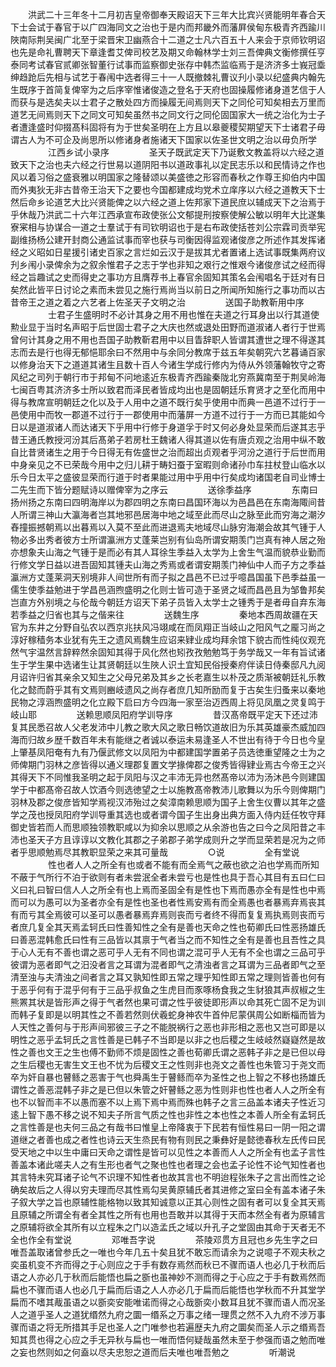 <!-- { "loadSidebar": true } -->
　　洪武二十三年冬十二月初吉皇帝御奉天殿诏天下三年大比宾兴贤能明年春合天下士会试于春官于以广四海同文之治也于是内而邦畿外而藩屛侯甸东极青齐西踰川陜南际荆吴闽广北至于梁晋宋卫幽燕合十二道之士凡六百五十人来会于京师钦明诏也先是命礼曹聘天下章逢耆艾俾司校艺及期又命翰林学士刘三吾俾典文衡修撰任亨泰同考试春官贰卿张智董行试事而监察御史张存中韩杰监临焉于是济济多士峩冠埀绅趋跄后先相与试艺于春闱中选者得三十一人既撤棘礼曹议刋小录以纪盛典内翰先生既序于首简复俾宰为之后序宰惟诸俊造之登名于天府也固操履修诸身道艺信于人而获与是选矣夫以士君子之散处四方而操履无间焉则天下之同伦可知矣相去万里而道艺无间焉则天下之同文可知矣虽然书之同文行之同伦固国家大一统之治化为士子者遭逢盛时仰掇髙科固将有为于世矣圣明在上方且以皋夔稷契期望天下士诸君子毋谓古人为不可企及尚思所以修诸身者施诸天下国家以佐圣世文明之治以毋负所学
　　
　　江西乡试小录序
　　
　　圣天子既武定天下乃诞敷文教盖将以六经之道致天下之治也夫六经之行世易以道阴阳书以道政事礼以定民志乐以和民情诗之作也风以着习俗之盛衰雅以明国家之隆替颂以美盛徳之形容而春秋之作尊王抑伯内中国而外夷狄无非古昔帝王治天下之要也今国都建成均党术立庠序以六经之道教天下士然后命乡论道艺大比兴贤能俾之以六经之道上佐邦家下道民庶以辅成天下之治焉于乎休哉乃洪武二十六年江西承宣布政使张公文郁提刑按察使解公敏以明年大比遂集寮宷相与协谋合一道之士羣试于有司钦明诏也于是右布政使括苍刘公宗霖司贡举宪副维扬杨公建开封商公通监试事而宰也获与司衡因得监观诸俊彦之所述作其发挥诸经之义昭如日星援引诸史百家之言烂如云汉于是拔其尤者置诸上选试事既集两府议刋乡闱小录俾余为之叙余惟君子之志于学也非知之艰行之惟艰今诸俊彦试之经而得经之旨趣试之史而得史之事功方且膺荐书上春官余固知其策名会闱唱名于廷对有日矣然此皆平日讨论之素而未尝见之施行焉尚当以前日之所闻所知施行之事功而以古昔帝王之道之着之六艺者上佐圣天子文明之治
　　
　　送国子助教靳用中序
　　
　　士君子生盛明时不必计其身之用不用也惟在夫道之行耳身出以行其道使勲业显于当时名声昭于后世固士君子之大庆也然或退处田野而道淑诸人者行于世焉曾何计其身之用不用也吾国子助教靳君用中以目眚辞职人皆谓其遭世之理不得遂其志而去是行也得无郁悒耶余曰不然用中与余同分教席于兹五年矣朝究六艺暮诵百家以修身治天下之道道其诸生且数十百人今诸生学成行修内为侍从外领藩翰牧守之寄风纪之司列于朝行市于邦甸不问地逺近东极青齐西踰秦陇北穷燕冀南至于荆吴岭海七闽百粤其济济多士所以致君而泽民者皆成均出也是固朝廷乐育贤才之至化而用中得与教席宣明朝廷之化以及于人用中之道不既行矣乎使用中而典一邑道不过行于一邑使用中而牧一郡道不过行于一郡使用中而藩屏一方道不过行于一方而已其能如今日以是道淑诸人而达诸天下乎用中行修于身道孚于时又何必身处显荣而后遂其志乎昔王通氏教授河汾其后髙弟子若房杜王魏诸人得其道以佐有唐贞观之治用中纵不敢自比昔贤诸生之用于今日得无有佐盛世之治而超出贞观者乎河汾之道行于后世而用中身亲见之不已荣哉今用中之归儿耕于畴妇蚕于室暇则命诸孙巾车拄杖登山临水以乐今日太平之盛彼显荣而行道于时者果能过用中乎用中行矣成均诸国老自司业博士二先生而下皆分题赋诗以赠俾宰为之序云
　　
　　送徐季益序
　　
　　东南曰扬州扬之东南曰四明海岸以为郡四明之东南曰昌国环海以为邑昌邑在东南海陬间昔人所谓三神山大瀛海者岂其地邪邑居海中地之域至此而尽山之脉至此而穷海之潮汐舂撞振撼朝焉以出暮焉以入莫不至此而进退焉夫地域尽山脉穷海潮会故其气锺于人物必多出秀者彼方士所谓瀛洲方丈蓬莱岂别有仙岛所谓安期羡门岂真有神人居之殆亦想象夫山海之气锺于是而必有其人耳徐生季益入太学为上舍生气温而貌恭业勤而行修文学日益以进吾固知其锺夫山海之秀焉或者谓安期羡门神仙中人而子方之季益瀛洲方丈蓬莱洞天别境非人间世所有而子拟之昌邑不已过乎噫昌国虽下邑季益虽一儒生使季益勉进于学昌邑涵煦盛明之化则士皆可造于圣贤之域而昌邑且为邹鲁邦矣岂直方外别境之与伦哉今朝廷方诏天下弟子员皆入太学士之锺秀于是者毋自弃东海若季益之归省也其与之偕来往
　　
　　送魏生序
　　
　　秦地本西周故疆在天官为东井之分野自弘农以西京兆扶风冯翊咸在而凤翔正当岐山之阳风气之龎习尚之淳好稼穑务本业犹有先王之遗风焉魏生应诏来肄业成均拜余馆下貌古而性纯仪观充然气宇温然言辞粹然余固知其得于风化然也矧孜孜勉勉笃于务学哉又一年有旨试诸生于学生果中选诸生让其贤朝廷以生陜人识土宜知民俗授秦府伴读日侍秦邸凡九阅月诏许归省其亲余又知生之父母兄弟及其乡之长老嘉生以朴茂之质渐被朝廷礼乐教化之懿而蔚乎其有文焉则豳岐遗风之尚存者庶几知所励而复于古矣生归蚤来以秦地民物之淳涵煦盛明之化立殿下启曰方今四海一家至治迈西周上将见凤凰之灵复鸣于岐山耶
　　
　　送赖思顺凤阳府学训导序
　　
　　昔汉髙帝既平定天下还过沛复其民悉召故人父老发沛中儿教之歌大风之歌日畅饮道故旧为乐其英雄豪杰威加四海而归故乡歴千数百年未有能继之者诚以泰运未易逢圣人不世出有待于今日也今皇上肇基凤阳奄有九有乃偃武修文以凤阳为中都建国学置弟子员选徳重望隆之士为之师俾期门羽林之彦皆得以通义理郡复置文学掾俾郡之俊秀皆得肄业焉古今帝王之兴其得天下不同惟我圣明之起于凤阳与汉之丰沛无异也然髙帝以沛为汤沐邑今则建国学于中都髙帝召故人饮酒今则选徳望之士以施教髙帝教沛儿歌舞以为乐今则俾期门羽林及郡之俊彦皆知学焉视汉沛殆过之矣漳南赖思顺为国子上舍生仪曹以其年之盛学之茂也授凤阳府学训导重其选也或者谓今国子生出身出典方面入侍内廷任牧守拜御史皆若而人而思顺独领教职咸以为抑余以思顺之从余游也告之曰今之凤阳昔之丰沛也圣天子方且谆谆以文教化其郡之子弟郡子弟学成则升之学而显荣若是况为之师者乎思顺勉焉尽其教职显荣之来其可量哉
　　
　　○说
　　
　　全有堂说
　　
　　性也者人人之所全有也或者不能有而全焉气之蔽也欲之泊也学焉而所知不蔽于气所行不泊于欲则有者未尝泯全者未尝亏也是性也具于吾心其目有五曰仁曰义曰礼曰智曰信人人之所全有也上焉而圣固全有是性也下焉而愚亦全有是性也中焉而可以为愚可以为圣者亦全有是性也圣也者性焉安焉有而全焉愚也者暴焉弃焉丧其有而亏其全焉彼可以圣可以愚者暴焉弃焉则丧而亏者终不得而复复焉执焉则丧而亏者庶几复全其天焉孟轲氏曰性善知性之全有是善也天命之性也荀卿氏曰性恶扬雄氏曰善恶混韩愈氏曰性有三品皆以其禀于气者当之而不知性之全有是善也且吾性之具于心人无有不善也谓之恶可乎人无有不同也谓之混可乎人无有不全也谓之三品可乎彼谓为恶者即气之汨没者言之耳谓为混者即气之清浊者言之耳谓为三品者即气之至清至浊与夫清浊之间者言之耳又孰知性即五常之理乎知性即五常之理则皆善也何有于恶乎何有于混乎何有于三品乎叔鱼之生虎目而豕啄杨食我之生豺狼其声叔椒之生熊罴其状是皆形声之得于气者然也果可谓之性乎彼徒即形声以命其死亡固不足为训而韩子复即是以明其性之不善若然则伏羲蛇身神农牛首仲尼蒙倛周公如断椔而皆为人天性之善何与于形声间邪彼三子之不能脱祸行之恶也非形相之恶也又岂可即是以明性之恶乎孟轲氏之言性善是已韩子不当即是以非之也后稷之生岐岐然嶷嶷然是故性之善也文王之生也傅不勤师不烦是固性之善也荀卿氏谓之恶韩子非之是已但以母之生后稷也无害生文王也不忧为后稷文王之性则非也尧文之善性也朱管习于尧文而卒为奸自暴也瞽鲧之恶害于气也舜禹生于瞽鲧而卒为圣性之也上智之不移也扬雄氏谓性之善恶混韩子非之是已但以朱管之奸瞽鲧之恶为性则非也性也者人人之所全有也不以智而丰不以愚而塞不以上焉下焉中焉而殊也韩子之言三品盖本诸夫子性近习逺上智下愚不移之说不知夫子所言气质之性也非性之本也性之本善人所全有孟轲氏之言性善是也夫何三品之有哉书曰惟皇上帝降衷于下民若有恒性易曰一阴一阳之谓道继之者善也成之者性也诗云天生烝民有物有则民之秉彝好是懿徳春秋左氏传曰民受天地之中以生中庸曰天命之谓性是皆可以见性之本善而人人之所全有也孟子言性善盖本诸此嗟夫人之有生形也者气之聚也性也者理之会也孟子论性不论气知性者也其言特未究耳诸子论气不识理不知性者也故其言也不明迨程张朱子之言出而性之论确矣故后之人得以穷夫理而尽其性焉勾吴黄原辅氏者其进修之室曰全有盖本诸子朱子叙大学之旨也原辅性能格物以致其知诚意以正其心则性之固有者可以复全其天焉且原辅之所谓全有者全其性之所有也用也吾敢并以其得于天而本然全有者为原辅言之原辅将欲全其所有以立程朱之门以造孟氏之域以升孔子之堂固由其命于天者无不全也作全有堂说
　　
　　邓唯吾字说
　　
　　茶陵邓贯方且冠也乡先生字之曰唯吾盖取诸曾参氏之一唯也今年几五十矣且犹不敢忘而请余为之说噫子不观夫秋之奕虽机变不齐而得之于心则应之于手有数存焉然而秋已不骤而语人也必几于秋而后语之人亦必几于秋而后能悟也扁之斵也虽神妙不测而得之于心应之于手有数焉然而扁也不骤而语人也必几于扁而后语之人人亦必几于扁而后能悟也学秋而不升其堂学扁而不嗜其胾虽语之以斵奕安能唯诺而得之心哉斵奕小数耳且犹不骤而语人而况圣人之道乎圣人之道犹缗然九府之圜一缗系之万事之绪一理贯之然不入九府不涉万事骤而语之将无所措其手足也圣人之门唯参也若遍歴夫九府之圜矣而圣人示之缗焉吾知其贯也得之心应之手无异秋与扁也一唯而悟何疑哉虽然未至于参强而语之勉而唯之妄也然则如之何盍以尽夫忠恕之道而后夫唯也唯吾勉之
　　
　　听潮说
　　
